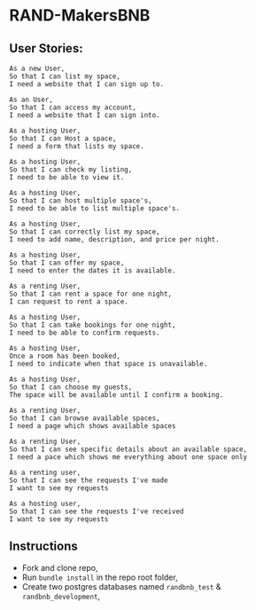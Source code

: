 #  RAND-MakersBNB


## User Stories:
```
As a new User,
So that I can list my space,
I need a website that I can sign up to.
```
```
As an User,
So that I can access my account,
I need a website that I can sign into.
```
```
As a hosting User,
So that I can Host a space,
I need a form that lists my space.
```
```
As a hosting User,
So that I can check my listing,
I need to be able to view it.
```
```
As a hosting User,
So that I can host multiple space's,
I need to be able to list multiple space's.
```
```
As a hosting User,
So that I can correctly list my space,
I need to add name, description, and price per night.
```
```
As a hosting User,
So that I can offer my space,
I need to enter the dates it is available.
```
```
As a renting User,
So that I can rent a space for one night,
I can request to rent a space.
```
```
As a hosting User,
So that I can take bookings for one night,
I need to be able to confirm requests.
```
```
As a hosting User,
Once a room has been booked,
I need to indicate when that space is unavailable.
```
```
As a hosting User,
So that I can choose my guests,
The space will be available until I confirm a booking.
```

```
As a renting User,
So that I can browse available spaces,
I need a page which shows available spaces
```

```
As a renting User,
So that I can see specific details about an available space,
I need a pace which shows me everything about one space only
```

```
As a renting user,
So that I can see the requests I've made
I want to see my requests
```

```
As a hosting user,
So that I can see the requests I've received
I want to see my requests
```


## Instructions

* Fork and clone repo,
* Run ```bundle install``` in the repo root folder,
* Create two postgres databases named ```randbnb_test``` & ```randbnb_development```,
